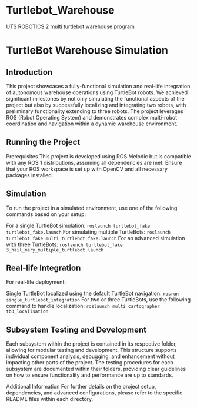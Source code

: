 # Turtlebot_Warehouse
UTS ROBOTICS 2 multi turtlebot warehouse program


# TurtleBot Warehouse Simulation
## Introduction
This project showcases a fully-functional simulation and real-life integration of autonomous warehouse operations using TurtleBot robots. We achieved significant milestones by not only simulating the functional aspects of the project but also by successfully localizing and integrating two robots, with preliminary functionality extending to three robots. The project leverages ROS (Robot Operating System) and demonstrates complex multi-robot coordination and navigation within a dynamic warehouse environment.

## Running the Project
Prerequisites
This project is developed using ROS Melodic but is compatible with any ROS 1 distributions, assuming all dependencies are met. Ensure that your ROS workspace is set up with OpenCV and all necessary packages installed.

## Simulation
To run the project in a simulated environment, use one of the following commands based on your setup:

For a single TurtleBot simulation:
```roslaunch turtlebot_fake turtlebot_fake.launch```
For simulating multiple TurtleBots:
```roslaunch turtlebot_fake multi_turtlebot_fake.launch```
For an advanced simulation with three TurtleBots:
```roslaunch turtlebot_fake 3_hail_mary_multiple_turtlebot.launch```

## Real-life Integration
For real-life deployment:

Single TurtleBot localized using the default TurtleBot navigation:
``rosrun single_turtlebot_integration``
For two or three TurtleBots, use the following command to handle localization:
```roslaunch multi_cartographer tb3_localisation```

## Subsystem Testing and Development
Each subsystem within the project is contained in its respective folder, allowing for modular testing and development. This structure supports individual component analysis, debugging, and enhancement without impacting other parts of the project. The testing procedures for each subsystem are documented within their folders, providing clear guidelines on how to ensure functionality and performance are up to standards.

Additional Information
For further details on the project setup, dependencies, and advanced configurations, please refer to the specific README files within each directory.
